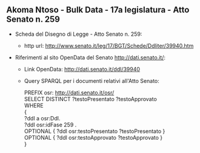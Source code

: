 ## Akoma Ntoso - Bulk Data - 17a legislatura - Atto Senato n. 259 ##

* Scheda del Disegno di Legge - Atto Senato n. 259:
	* http url: http://www.senato.it/leg/17/BGT/Schede/Ddliter/39940.htm

* Riferimenti al sito OpenData del Senato http://dati.senato.it/:
	* Link OpenData: http://dati.senato.it/ddl/39940
	* Query SPARQL per i documenti relativi all'Atto Senato:

        PREFIX osr: <http://dati.senato.it/osr/>  
		SELECT DISTINCT ?testoPresentato ?testoApprovato  
		WHERE  
		{  
		    ?ddl a osr:Ddl.  
		    ?ddl osr:idFase 259 .  
		    OPTIONAL { ?ddl osr:testoPresentato ?testoPresentato }  
		    OPTIONAL { ?ddl osr:testoApprovato ?testoApprovato }  
		}
		